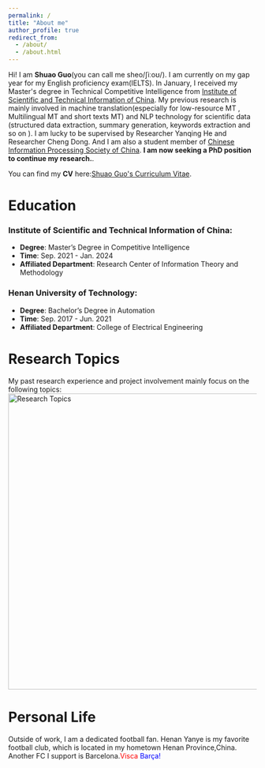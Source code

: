 ```yaml
---
permalink: /
title: "About me"
author_profile: true
redirect_from: 
  - /about/
  - /about.html
---
```


Hi! I am **Shuao Guo**(you can call me sheo/ʃiːoʊ/). I am currently on my gap year for my English proficiency exam(IELTS). In January, I received my Master's degree in Technical Competitive Intelligence from [Institute of Scientific and Technical Information of China](https://www.istic.ac.cn/html/1/529/558/index.html). My previous research is mainly involved in machine translation(especially for low-resource MT , Multilingual MT and short texts MT) and NLP technology for scientific data (structured data extraction, summary generation, keywords extraction and so on ). I am lucky to be supervised by Researcher Yanqing He and Researcher Cheng Dong. And I am also a student member of [Chinese Information Processing Society of China](http://www.cipsc.org.cn/). **I am now seeking a PhD position to continue my research.**.

You can find my **CV** here:[Shuao Guo's Curriculum Vitae](http://sheoguo.github.io/files/Shuao_Guo_CV.pdf).

Education
======
### Institute of Scientific and Technical Information of China:
- **Degree**: Master’s Degree in Competitive Intelligence
- **Time**: Sep. 2021 - Jan. 2024
- **Affiliated Department**: Research Center of Information Theory and Methodology

### Henan University of Technology:
- **Degree**: Bachelor’s Degree in Automation
- **Time**: Sep. 2017 - Jun. 2021
- **Affiliated Department**: College of Electrical Engineering

Research Topics
======
My past research experience and project involvement mainly focus on the following topics:
<br/><img src='http://sheoguo.github.io/images/researchtopic.png' alt="Research Topics" width="600">

Personal Life
======
Outside of work, I am a dedicated football fan. Henan Yanye is my favorite football club, which is located in my hometown Henan Province,China. Another FC I support is Barcelona.<span style="color: red;">Visca</span> <span style="color: blue;">Barça!</span>




